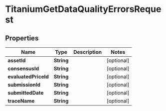 

# TitaniumGetDataQualityErrorsRequest


## Properties

| Name | Type | Description | Notes |
|------------ | ------------- | ------------- | -------------|
|**assetId** | **String** |  |  [optional] |
|**consensusId** | **String** |  |  [optional] |
|**evaluatedPriceId** | **String** |  |  [optional] |
|**submissionId** | **String** |  |  [optional] |
|**submittedDate** | **String** |  |  [optional] |
|**traceName** | **String** |  |  [optional] |



